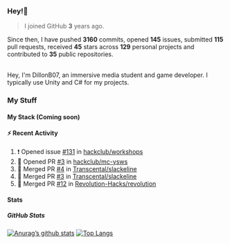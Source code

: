 ### Hey!👋
<!-- [![Banner](banner.png)](https://dillonb07.is-a.dev) -->


> I joined GitHub **3** years ago.

Since then, I have pushed **3160** commits, opened **145** issues, submitted **115** pull requests, received **45** stars across **129** personal projects and contributed to **35** public repositories.

<br>
Hey, I'm DillonB07, an immersive media student and game developer. I typically use Unity and C# for my projects.

<br>

### My Stuff

#### My Stack (Coming soon)

#### :zap: Recent Activity

<!--START_SECTION:activity-->
1. ❗ Opened issue [#131](https://github.com/hackclub/workshops/issues/131) in [hackclub/workshops](https://github.com/hackclub/workshops)
2. 💪 Opened PR [#3](https://github.com/hackclub/mc-ysws/pull/3) in [hackclub/mc-ysws](https://github.com/hackclub/mc-ysws)
3. 🎉 Merged PR [#4](https://github.com/Transcental/slackeline/pull/4) in [Transcental/slackeline](https://github.com/Transcental/slackeline)
4. 🎉 Merged PR [#3](https://github.com/Transcental/slackeline/pull/3) in [Transcental/slackeline](https://github.com/Transcental/slackeline)
5. 🎉 Merged PR [#12](https://github.com/Revolution-Hacks/revolution/pull/12) in [Revolution-Hacks/revolution](https://github.com/Revolution-Hacks/revolution)
<!--END_SECTION:activity-->

#### Stats

##### GitHub Stats
[![Anurag’s github stats](https://github-readme-stats.vercel.app/api?username=dillonb07&show_icons=true&theme=radical)](https://github.com/dillonb07)
[![Top Langs](https://github-readme-stats.vercel.app/api/top-langs/?username=dillonb07&layout=compact&theme=radical)](https://github.com/dillonb07)
